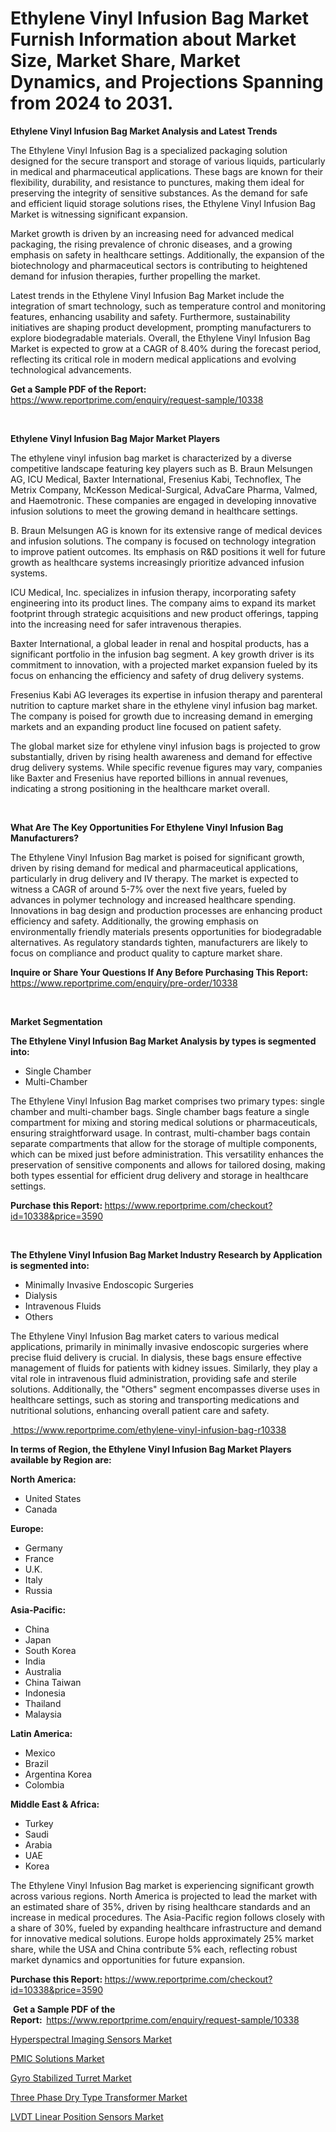 <p><h1>Ethylene Vinyl Infusion Bag Market Furnish Information about Market Size, Market Share, Market Dynamics, and Projections Spanning from 2024 to 2031.</h1></p><p><strong>Ethylene Vinyl Infusion Bag Market Analysis and Latest Trends</strong></p>
<p><p>The Ethylene Vinyl Infusion Bag is a specialized packaging solution designed for the secure transport and storage of various liquids, particularly in medical and pharmaceutical applications. These bags are known for their flexibility, durability, and resistance to punctures, making them ideal for preserving the integrity of sensitive substances. As the demand for safe and efficient liquid storage solutions rises, the Ethylene Vinyl Infusion Bag Market is witnessing significant expansion.</p><p>Market growth is driven by an increasing need for advanced medical packaging, the rising prevalence of chronic diseases, and a growing emphasis on safety in healthcare settings. Additionally, the expansion of the biotechnology and pharmaceutical sectors is contributing to heightened demand for infusion therapies, further propelling the market. </p><p>Latest trends in the Ethylene Vinyl Infusion Bag Market include the integration of smart technology, such as temperature control and monitoring features, enhancing usability and safety. Furthermore, sustainability initiatives are shaping product development, prompting manufacturers to explore biodegradable materials. Overall, the Ethylene Vinyl Infusion Bag Market is expected to grow at a CAGR of 8.40% during the forecast period, reflecting its critical role in modern medical applications and evolving technological advancements.</p></p>
<p><strong>Get a Sample PDF of the Report:&nbsp;</strong> <a href="https://www.reportprime.com/enquiry/request-sample/10338?utm_campaign=1117&utm_medium=2&utm_source=Github&utm_content=ia&utm_term=25122024&utm_id=ethylene-vinyl-infusion-bag">https://www.reportprime.com/enquiry/request-sample/10338</a></p>
<p>&nbsp;</p>
<p><strong>Ethylene Vinyl Infusion Bag Major Market Players</strong></p>
<p><p>The ethylene vinyl infusion bag market is characterized by a diverse competitive landscape featuring key players such as B. Braun Melsungen AG, ICU Medical, Baxter International, Fresenius Kabi, Technoflex, The Metrix Company, McKesson Medical-Surgical, AdvaCare Pharma, Valmed, and Haemotronic. These companies are engaged in developing innovative infusion solutions to meet the growing demand in healthcare settings.</p><p>B. Braun Melsungen AG is known for its extensive range of medical devices and infusion solutions. The company is focused on technology integration to improve patient outcomes. Its emphasis on R&D positions it well for future growth as healthcare systems increasingly prioritize advanced infusion systems.</p><p>ICU Medical, Inc. specializes in infusion therapy, incorporating safety engineering into its product lines. The company aims to expand its market footprint through strategic acquisitions and new product offerings, tapping into the increasing need for safer intravenous therapies.</p><p>Baxter International, a global leader in renal and hospital products, has a significant portfolio in the infusion bag segment. A key growth driver is its commitment to innovation, with a projected market expansion fueled by its focus on enhancing the efficiency and safety of drug delivery systems.</p><p>Fresenius Kabi AG leverages its expertise in infusion therapy and parenteral nutrition to capture market share in the ethylene vinyl infusion bag market. The company is poised for growth due to increasing demand in emerging markets and an expanding product line focused on patient safety.</p><p>The global market size for ethylene vinyl infusion bags is projected to grow substantially, driven by rising health awareness and demand for effective drug delivery systems. While specific revenue figures may vary, companies like Baxter and Fresenius have reported billions in annual revenues, indicating a strong positioning in the healthcare market overall.</p></p>
<p>&nbsp;</p>
<p><strong>What Are The Key Opportunities For Ethylene Vinyl Infusion Bag Manufacturers?</strong></p>
<p><p>The Ethylene Vinyl Infusion Bag market is poised for significant growth, driven by rising demand for medical and pharmaceutical applications, particularly in drug delivery and IV therapy. The market is expected to witness a CAGR of around 5-7% over the next five years, fueled by advances in polymer technology and increased healthcare spending. Innovations in bag design and production processes are enhancing product efficiency and safety. Additionally, the growing emphasis on environmentally friendly materials presents opportunities for biodegradable alternatives. As regulatory standards tighten, manufacturers are likely to focus on compliance and product quality to capture market share.</p></p>
<p><strong>Inquire or Share Your Questions If Any Before Purchasing This Report:</strong> <a href="https://www.reportprime.com/enquiry/pre-order/10338?utm_campaign=1117&utm_medium=2&utm_source=Github&utm_content=ia&utm_term=25122024&utm_id=ethylene-vinyl-infusion-bag">https://www.reportprime.com/enquiry/pre-order/10338</a></p>
<p>&nbsp;</p>
<p><strong>Market Segmentation</strong></p>
<p><strong>The Ethylene Vinyl Infusion Bag Market Analysis by types is segmented into:</strong></p>
<p><ul><li>Single Chamber</li><li>Multi-Chamber</li></ul></p>
<p><p>The Ethylene Vinyl Infusion Bag market comprises two primary types: single chamber and multi-chamber bags. Single chamber bags feature a single compartment for mixing and storing medical solutions or pharmaceuticals, ensuring straightforward usage. In contrast, multi-chamber bags contain separate compartments that allow for the storage of multiple components, which can be mixed just before administration. This versatility enhances the preservation of sensitive components and allows for tailored dosing, making both types essential for efficient drug delivery and storage in healthcare settings.</p></p>
<p><strong>Purchase this Report:&nbsp;</strong><a href="https://www.reportprime.com/checkout?id=10338&price=3590&utm_campaign=1117&utm_medium=2&utm_source=Github&utm_content=ia&utm_term=25122024&utm_id=ethylene-vinyl-infusion-bag">https://www.reportprime.com/checkout?id=10338&price=3590</a></p>
<p>&nbsp;</p>
<p><strong>The Ethylene Vinyl Infusion Bag Market Industry Research by Application is segmented into:</strong></p>
<p><ul><li>Minimally Invasive Endoscopic Surgeries</li><li>Dialysis</li><li>Intravenous Fluids</li><li>Others</li></ul></p>
<p><p>The Ethylene Vinyl Infusion Bag market caters to various medical applications, primarily in minimally invasive endoscopic surgeries where precise fluid delivery is crucial. In dialysis, these bags ensure effective management of fluids for patients with kidney issues. Similarly, they play a vital role in intravenous fluid administration, providing safe and sterile solutions. Additionally, the "Others" segment encompasses diverse uses in healthcare settings, such as storing and transporting medications and nutritional solutions, enhancing overall patient care and safety.</p></p>
<p><a href="https://www.reportprime.com/ethylene-vinyl-infusion-bag-r10338?utm_campaign=1117&utm_medium=2&utm_source=Github&utm_content=ia&utm_term=25122024&utm_id=ethylene-vinyl-infusion-bag">&nbsp;https://www.reportprime.com/ethylene-vinyl-infusion-bag-r10338</a></p>
<p><strong>In terms of Region, the Ethylene Vinyl Infusion Bag Market Players available by Region are:</strong></p>
<p>
    <p> <strong> North America: </strong>
        <ul>
            <li>United States</li>
            <li>Canada</li>
        </ul>
        </p> 
    <p> <strong> Europe: </strong>
        <ul>
            <li>Germany</li>
            <li>France</li>
            <li>U.K.</li>
            <li>Italy</li>
            <li>Russia</li>
        </ul>
        </p> 
    <p> <strong> Asia-Pacific: </strong>
        <ul>
            <li>China</li>
            <li>Japan</li>
            <li>South Korea</li>
            <li>India</li>
            <li>Australia</li>
            <li>China Taiwan</li>
            <li>Indonesia</li>
            <li>Thailand</li>
            <li>Malaysia</li>
        </ul>
        </p> 
    <p> <strong> Latin America: </strong>
        <ul>
            <li>Mexico</li>
            <li>Brazil</li>
            <li>Argentina Korea</li>
            <li>Colombia</li>
        </ul>
        </p> 
    <p> <strong> Middle East & Africa: </strong>
        <ul>
            <li>Turkey</li>
            <li>Saudi</li>
            <li>Arabia</li>
            <li>UAE</li>
            <li>Korea</li>
        </ul>
    </p>
    </p>
<p><p>The Ethylene Vinyl Infusion Bag market is experiencing significant growth across various regions. North America is projected to lead the market with an estimated share of 35%, driven by rising healthcare standards and an increase in medical procedures. The Asia-Pacific region follows closely with a share of 30%, fueled by expanding healthcare infrastructure and demand for innovative medical solutions. Europe holds approximately 25% market share, while the USA and China contribute 5% each, reflecting robust market dynamics and opportunities for future expansion.</p></p>
<p><strong>Purchase this Report: </strong><a href="https://www.reportprime.com/checkout?id=10338&price=3590&utm_campaign=1117&utm_medium=2&utm_source=Github&utm_content=ia&utm_term=25122024&utm_id=ethylene-vinyl-infusion-bag">https://www.reportprime.com/checkout?id=10338&price=3590</a></p>
<p>&nbsp;<strong>Get a Sample PDF of the Report:&nbsp;&nbsp;</strong><a href="https://www.reportprime.com/enquiry/request-sample/10338?utm_campaign=1117&utm_medium=2&utm_source=Github&utm_content=ia&utm_term=25122024&utm_id=ethylene-vinyl-infusion-bag">https://www.reportprime.com/enquiry/request-sample/10338</a></p>
<p><strong></strong></p>
<p><p><a href="https://www.linkedin.com/pulse/hyperspectral-imaging-sensors-market-segmentation-applications-o1qoe?utm_campaign=1117&utm_medium=2&utm_source=Github&utm_content=ia&utm_term=25122024&utm_id=ethylene-vinyl-infusion-bag">Hyperspectral Imaging Sensors Market</a></p><p><a href="https://www.linkedin.com/pulse/pmic-solutions-research-report-industry-development-estimated-xi0me?utm_campaign=1117&utm_medium=2&utm_source=Github&utm_content=ia&utm_term=25122024&utm_id=ethylene-vinyl-infusion-bag">PMIC Solutions Market</a></p><p><a href="https://www.linkedin.com/pulse/gyro-stabilized-turret-market-projected-significant-growth-nnnhe?utm_campaign=1117&utm_medium=2&utm_source=Github&utm_content=ia&utm_term=25122024&utm_id=ethylene-vinyl-infusion-bag">Gyro Stabilized Turret Market</a></p><p><a href="https://www.linkedin.com/pulse/how-new-trends-shaping-three-phase-dry-type-transformer-market-0bfte?utm_campaign=1117&utm_medium=2&utm_source=Github&utm_content=ia&utm_term=25122024&utm_id=ethylene-vinyl-infusion-bag">Three Phase Dry Type Transformer Market</a></p><p><a href="https://www.linkedin.com/pulse/comprehensive-analysis-lvdt-linear-position-sensors-marketpresented-1yare?utm_campaign=1117&utm_medium=2&utm_source=Github&utm_content=ia&utm_term=25122024&utm_id=ethylene-vinyl-infusion-bag">LVDT Linear Position Sensors Market</a></p></p>